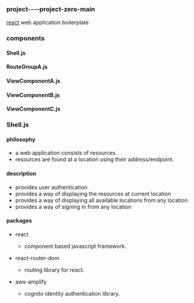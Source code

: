 ### project----project-zero-main  
[react](https://reactjs.org 'react homepage') web application boilerplate
### components   
#### Shell.js   
#### RouteGroupA.js   
#### ViewComponentA.js  
#### ViewComponentB.js  
#### ViewComponentC.js

### Shell.js
#### philosophy  
* a web application consists of resources.  
* resources are found at a location using their address/endpoint.
#### description
* provides user authentication
* provides a way of displaying the resources at current location
* provides a way of displaying all available locations from any location
* provides a way of signing in from any location 
#### packages
+ react  
  * component based javascript framework.
  
+ react-router-dom  
  * routing library for react.
  
+ aws-amplify  
  * cognito identity authentication library.

